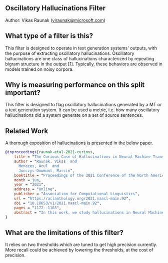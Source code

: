 ## Oscillatory Hallucinations Filter

Author: Vikas Raunak (viraunak@microsoft.com)

## What type of a filter is this?
This filter is designed to operate in text generation systems' outputs, with the purpose of extracting oscillatory hallucinations. Oscillatory hallucinations are one class of hallucinations characterized by repeating bigram structure in the output [1]. Typically, these behaviors are observed in models trained on noisy corpora.

## Why is measuring performance on this split important?
This filter is designed to flag oscillatory hallucinations generated by a MT or a text generation system. It can be used a metric, i.e. how many oscillatory hallucinations did a system generate on a set of source sentences.

## Related Work
A thorough exposition of hallucinations is presented in the below paper.

```bibtex
@inproceedings{raunak-etal-2021-curious,
    title = "The Curious Case of Hallucinations in Neural Machine Translation",
    author = "Raunak, Vikas  and
      Menezes, Arul  and
      Junczys-Dowmunt, Marcin",
    booktitle = "Proceedings of the 2021 Conference of the North American Chapter of the Association for Computational Linguistics: Human Language Technologies",
    month = jun,
    year = "2021",
    address = "Online",
    publisher = "Association for Computational Linguistics",
    url = "https://aclanthology.org/2021.naacl-main.92",
    doi = "10.18653/v1/2021.naacl-main.92",
    pages = "1172--1183",
    abstract = "In this work, we study hallucinations in Neural Machine Translation (NMT), which lie at an extreme end on the spectrum of NMT pathologies. Firstly, we connect the phenomenon of hallucinations under source perturbation to the Long-Tail theory of Feldman, and present an empirically validated hypothesis that explains hallucinations under source perturbation. Secondly, we consider hallucinations under corpus-level noise (without any source perturbation) and demonstrate that two prominent types of natural hallucinations (detached and oscillatory outputs) could be generated and explained through specific corpus-level noise patterns. Finally, we elucidate the phenomenon of hallucination amplification in popular data-generation processes such as Backtranslation and sequence-level Knowledge Distillation. We have released the datasets and code to replicate our results.",
}
```
## What are the limitations of this filter?
It relies on two thresholds which are tuned to get high precision currently. More recall could be achieved by lowering the thresholds, at the cost of precision.
